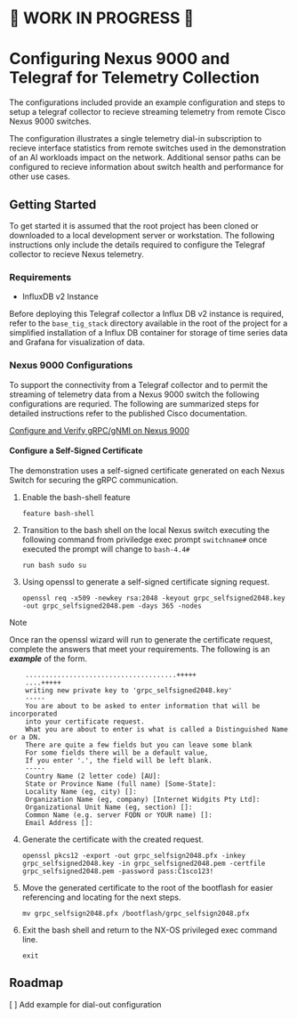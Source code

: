 <!-- About Project -->
# 🚧 WORK IN PROGRESS 🚧
# Configuring Nexus 9000 and Telegraf for Telemetry Collection

The configurations included provide an example configuration and steps to setup a telegraf collector to recieve streaming telemetry from remote Cisco Nexus 9000 switches. 

The configuration illustrates a single telemetry dial-in subscription to recieve interface statistics from remote switches used in the demonstration of an AI workloads impact on the network. Additional sensor paths can be configured to recieve information about switch health and performance for other use cases.

<!-- Getting Started -->
## Getting Started
To get started it is assumed that the root project has been cloned or downloaded to a local development server or workstation. The following instructions only include the details required to configure the Telegraf collector to recieve Nexus telemetry.

### Requirements
- InfluxDB v2 Instance

Before deploying this Telegraf collector a Influx DB v2 instance is required, refer to the `base_tig_stack` directory available in the root of the project for a simplified installation of a Influx DB container for storage of time series data and Grafana for visualization of data.

### Nexus 9000 Configurations
To support the connectivity from a Telegraf collector and to permit the streaming of telemetry data from a Nexus 9000 switch the following configurations are requried. The following are summarized steps for detailed instructions refer to the published Cisco documentation. 

[Configure and Verify gRPC/gNMI on Nexus 9000](https://www.cisco.com/c/en/us/support/docs/switches/nexus-9000-series-switches/220640-configure-and-verify-grpc-gnmi-on-nexus.html)

#### Configure a Self-Signed Certificate
The demonstration uses a self-signed certificate generated on each Nexus Switch for securing the gRPC communication.

1. Enable the bash-shell feature
    ```
    feature bash-shell 
    ```
2. Transition to the bash shell on the local Nexus switch executing the following command from priviledge exec prompt `switchname#` once executed the prompt will change to `bash-4.4#` 
    ```
    run bash sudo su
    ```
3. Using openssl to generate a self-signed certificate signing request.
    ```
    openssl req -x509 -newkey rsa:2048 -keyout grpc_selfsigned2048.key -out grpc_selfsigned2048.pem -days 365 -nodes
    ```

> [!NOTE]
> Once ran the openssl wizard will run to generate the certificate request, complete the answers that meet your requirements. The following is an ***example*** of the form.
```
    ......................................+++++
    ....+++++
    writing new private key to 'grpc_selfsigned2048.key'
    -----
    You are about to be asked to enter information that will be incorporated
    into your certificate request.
    What you are about to enter is what is called a Distinguished Name or a DN.
    There are quite a few fields but you can leave some blank
    For some fields there will be a default value,
    If you enter '.', the field will be left blank.
    -----
    Country Name (2 letter code) [AU]:
    State or Province Name (full name) [Some-State]:
    Locality Name (eg, city) []:
    Organization Name (eg, company) [Internet Widgits Pty Ltd]:
    Organizational Unit Name (eg, section) []:
    Common Name (e.g. server FQDN or YOUR name) []:
    Email Address []:
```

4. Generate the certificate with the created request.
   ```
   openssl pkcs12 -export -out grpc_selfsign2048.pfx -inkey grpc_selfsigned2048.key -in grpc_selfsigned2048.pem -certfile grpc_selfsigned2048.pem -password pass:C1sco123!
   ```
5. Move the generated certificate to the root of the bootflash for easier referencing and locating for the next steps.
   ```
   mv grpc_selfsign2048.pfx /bootflash/grpc_selfsign2048.pfx
   ```
6. Exit the bash shell and return to the NX-OS privileged exec command line.
   ```
   exit
   ```
<!-- Roadmap -->
## Roadmap
[ ] Add example for dial-out configuration 
<!-- MARKDOWN LINKS & IMAGES -->
<!-- https://www.markdownguide.org/basic-syntax/#reference-style-links -->
